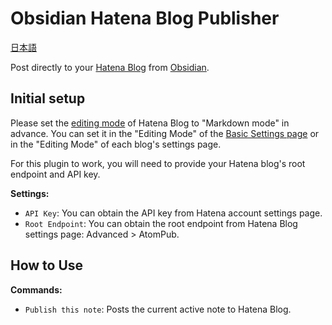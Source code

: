 # Obsidian Hatena Blog Publisher

[日本語](https://github.com/takmatsukawa/obsidian-hatena/blob/master/README.md)

Post directly to your [Hatena Blog](https://hatenablog.com/) from [Obsidian](https://obsidian.md/).

## Initial setup

Please set the [editing mode](https://help.hatenablog.com/entry/editing-mode) of Hatena Blog to "Markdown mode" in advance.
You can set it in the "Editing Mode" of the [Basic Settings page](http://blog.hatena.ne.jp/my/config) or in the "Editing Mode" of each blog's settings page.

For this plugin to work, you will need to provide your Hatena blog's root endpoint and API key.

**Settings:**

- `API Key`: You can obtain the API key from Hatena account settings page.
- `Root Endpoint`: You can obtain the root endpoint from Hatena Blog settings page: Advanced > AtomPub.

## How to Use

**Commands:**

- `Publish this note`: Posts the current active note to Hatena Blog.
